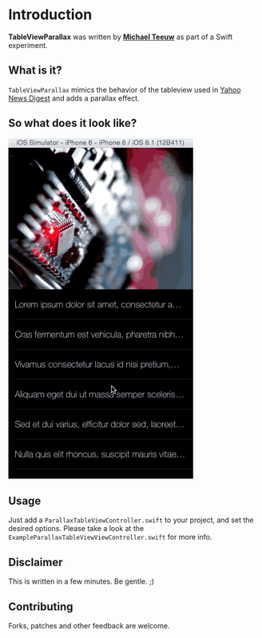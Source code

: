 # Introduction

**TableViewParallax** was written by **[Michael Teeuw](https://www.michaelteeuw.nl)** as part of a Swift experiment. 

## What is it?

`TableViewParallax` mimics the behavior of the tableview used in [Yahoo News Digest](https://itunes.apple.com/us/app/yahoo-news-digest/id784982356?mt=8) and adds a parallax effect.

## So what does it look like?

![](https://raw.githubusercontent.com/MichMich/ParallaxTableView/master/Screenshots/example.gif)

## Usage

Just add a `ParallaxTableViewController.swift` to your project, and set the desired options. Please take a look at the `ExampleParallaxTableViewViewController.swift` for more info.

## Disclaimer

This is written in a few minutes. Be gentle. ;)

## Contributing

Forks, patches and other feedback are welcome.